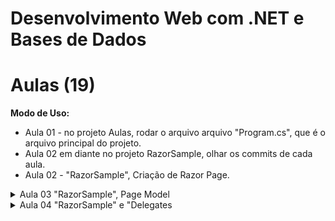 # Desenvolvimento Web com .NET e Bases de Dados
# Aulas (19)
**Modo de Uso:**
- Aula 01 - no projeto Aulas, rodar o arquivo arquivo "Program.cs", que é o arquivo principal do projeto.
- Aula 02 em diante no projeto RazorSample, olhar os commits de cada aula.
- Aula 02 - "RazorSample", Criação de Razor Page.

<details>
<summary>Aula 03 "RazorSample", Page Model</summary>
<ul>
    <li>Pages>Methods>index.cshtml - Handle Methods</li>
    <li>Pages>Methods>index.cshtml - Named Methods</li>
    <li>Pages>Methods>index.cshtml - Method with parameters</li>
    <li>Pages>MethodSimple>Simple.cshmtl - Propriedades Simples</li>
    <li>Pages>MethodComplex>BindingSample.cshmtl - Objetos Complexos</li>
</ul>
</details>
<details>
<summary>Aula 04 "RazorSample" e "Delegates</summary>
<ul>
    <li>Diretirvas</li>
    <li>Pages>MethodComplex>BindingSample.cshmtl - Code Blocks</li>    
    <li>Pages>Auals>Aula04.cshmtl - Function Blocks</li>   
    <li>Pages>Auals>Aula04.cshmtl - Transitions</li>    
    <li>Pages>Auals>Aula04.cshmtl - ControlBlocks</li>    
</ul>
</details>

